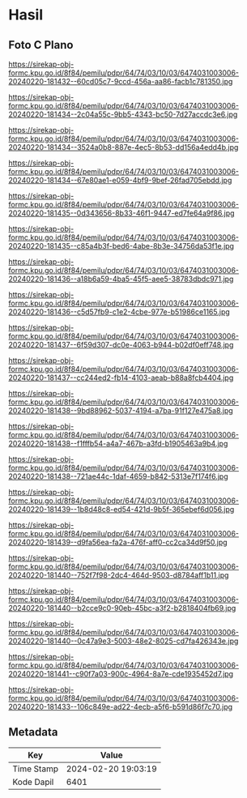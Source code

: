 # Hasil

## Foto C Plano

https://sirekap-obj-formc.kpu.go.id/8f84/pemilu/pdpr/64/74/03/10/03/6474031003006-20240220-181432--60cd05c7-9ccd-456a-aa86-facb1c781350.jpg

https://sirekap-obj-formc.kpu.go.id/8f84/pemilu/pdpr/64/74/03/10/03/6474031003006-20240220-181434--2c04a55c-9bb5-4343-bc50-7d27accdc3e6.jpg

https://sirekap-obj-formc.kpu.go.id/8f84/pemilu/pdpr/64/74/03/10/03/6474031003006-20240220-181434--3524a0b8-887e-4ec5-8b53-dd156a4edd4b.jpg

https://sirekap-obj-formc.kpu.go.id/8f84/pemilu/pdpr/64/74/03/10/03/6474031003006-20240220-181434--67e80ae1-e059-4bf9-9bef-26fad705ebdd.jpg

https://sirekap-obj-formc.kpu.go.id/8f84/pemilu/pdpr/64/74/03/10/03/6474031003006-20240220-181435--0d343656-8b33-46f1-9447-ed7fe64a9f86.jpg

https://sirekap-obj-formc.kpu.go.id/8f84/pemilu/pdpr/64/74/03/10/03/6474031003006-20240220-181435--c85a4b3f-bed6-4abe-8b3e-34756da53f1e.jpg

https://sirekap-obj-formc.kpu.go.id/8f84/pemilu/pdpr/64/74/03/10/03/6474031003006-20240220-181436--a18b6a59-4ba5-45f5-aee5-38783dbdc971.jpg

https://sirekap-obj-formc.kpu.go.id/8f84/pemilu/pdpr/64/74/03/10/03/6474031003006-20240220-181436--c5d57fb9-c1e2-4cbe-977e-b51986ce1165.jpg

https://sirekap-obj-formc.kpu.go.id/8f84/pemilu/pdpr/64/74/03/10/03/6474031003006-20240220-181437--6f59d307-dc0e-4063-b944-b02df0eff748.jpg

https://sirekap-obj-formc.kpu.go.id/8f84/pemilu/pdpr/64/74/03/10/03/6474031003006-20240220-181437--cc244ed2-fb14-4103-aeab-b88a8fcb4404.jpg

https://sirekap-obj-formc.kpu.go.id/8f84/pemilu/pdpr/64/74/03/10/03/6474031003006-20240220-181438--9bd88962-5037-4194-a7ba-91f127e475a8.jpg

https://sirekap-obj-formc.kpu.go.id/8f84/pemilu/pdpr/64/74/03/10/03/6474031003006-20240220-181438--f1fffb54-a4a7-467b-a3fd-b1905463a9b4.jpg

https://sirekap-obj-formc.kpu.go.id/8f84/pemilu/pdpr/64/74/03/10/03/6474031003006-20240220-181438--721ae44c-1daf-4659-b842-5313e7f174f6.jpg

https://sirekap-obj-formc.kpu.go.id/8f84/pemilu/pdpr/64/74/03/10/03/6474031003006-20240220-181439--1b8d48c8-ed54-421d-9b5f-365ebef6d056.jpg

https://sirekap-obj-formc.kpu.go.id/8f84/pemilu/pdpr/64/74/03/10/03/6474031003006-20240220-181439--d9fa56ea-fa2a-476f-aff0-cc2ca34d9f50.jpg

https://sirekap-obj-formc.kpu.go.id/8f84/pemilu/pdpr/64/74/03/10/03/6474031003006-20240220-181440--752f7f98-2dc4-464d-9503-d8784aff1b11.jpg

https://sirekap-obj-formc.kpu.go.id/8f84/pemilu/pdpr/64/74/03/10/03/6474031003006-20240220-181440--b2cce9c0-90eb-45bc-a3f2-b2818404fb69.jpg

https://sirekap-obj-formc.kpu.go.id/8f84/pemilu/pdpr/64/74/03/10/03/6474031003006-20240220-181440--0c47a9e3-5003-48e2-8025-cd7fa426343e.jpg

https://sirekap-obj-formc.kpu.go.id/8f84/pemilu/pdpr/64/74/03/10/03/6474031003006-20240220-181441--c90f7a03-900c-4964-8a7e-cde1935452d7.jpg

https://sirekap-obj-formc.kpu.go.id/8f84/pemilu/pdpr/64/74/03/10/03/6474031003006-20240220-181433--106c849e-ad22-4ecb-a5f6-b591d86f7c70.jpg


## Metadata

| Key        | Value               |
| ---------- | ------------------- |
| Time Stamp | 2024-02-20 19:03:19 |
| Kode Dapil | 6401                |



